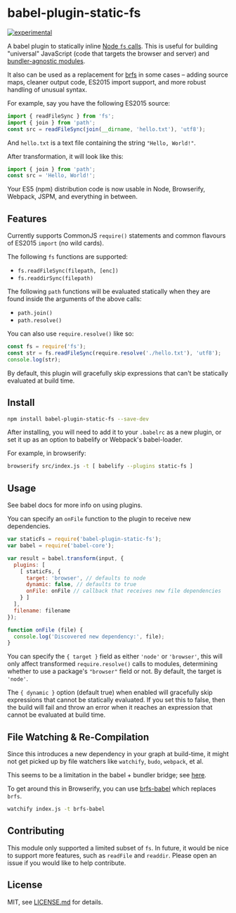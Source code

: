 # babel-plugin-static-fs

[![experimental](http://badges.github.io/stability-badges/dist/experimental.svg)](http://github.com/badges/stability-badges)

A babel plugin to statically inline [Node `fs` calls](https://nodejs.org/api/fs.html). This is useful for building "universal" JavaScript (code that targets the browser and server) and [bundler-agnostic modules](https://gist.github.com/mattdesl/aaf759da84cc44c22305).

It also can be used as a replacement for [brfs](https://github.com/substack/brfs) in some cases – adding source maps, cleaner output code, ES2015 import support, and more robust handling of unusual syntax.

For example, say you have the following ES2015 source:

```js
import { readFileSync } from 'fs';
import { join } from 'path';
const src = readFileSync(join(__dirname, 'hello.txt'), 'utf8');
```

And `hello.txt` is a text file containing the string `"Hello, World!"`.

After transformation, it will look like this:

```js
import { join } from 'path';
const src = 'Hello, World!';
```

Your ES5 (npm) distribution code is now usable in Node, Browserify, Webpack, JSPM, and everything in between.

## Features

Currently supports CommonJS `require()` statements and common flavours of ES2015 `import` (no wild cards).

The following `fs` functions are supported:

- `fs.readFileSync(filepath, [enc])`
- `fs.readdirSync(filepath)`

The following `path` functions will be evaluated statically when they are found inside the arguments of the above calls:

- `path.join()`
- `path.resolve()`

You can also use `require.resolve()` like so:

```js
const fs = require('fs');
const str = fs.readFileSync(require.resolve('./hello.txt'), 'utf8');
console.log(str);
```

By default, this plugin will gracefully skip expressions that can't be statically evaluated at build time.

## Install

```sh
npm install babel-plugin-static-fs --save-dev
```

After installing, you will need to add it to your `.babelrc` as a new plugin, or set it up as an option to babelify or Webpack's babel-loader.

For example, in browserify:

```sh
browserify src/index.js -t [ babelify --plugins static-fs ]
```

## Usage

See babel docs for more info on using plugins.

You can specify an `onFile` function to the plugin to receive new dependencies.

```js
var staticFs = require('babel-plugin-static-fs');
var babel = require('babel-core');

var result = babel.transform(input, {
  plugins: [
    [ staticFs, {
      target: 'browser', // defaults to node
      dynamic: false, // defaults to true
      onFile: onFile // callback that receives new file dependencies
    } ]
  ],
  filename: filename
});

function onFile (file) {
  console.log('Discovered new dependency:', file);
}
```

You can specify the `{ target }` field as either `'node'` or `'browser'`, this will only affect transformed `require.resolve()` calls to modules, determining whether to use a package's `"browser"` field or not. By default, the target is `'node'`.

The `{ dynamic }` option (default true) when enabled will gracefully skip expressions that cannot be statically evaluated. If you set this to false, then the build will fail and throw an error when it reaches an expression that cannot be evaluated at build time.

## File Watching & Re-Compilation

Since this introduces a new dependency in your graph at build-time, it might not get picked up by file watchers like `watchify`, `budo`, `webpack`, et al.

This seems to be a limitation in the babel + bundler bridge; see [here](https://github.com/babel/babelify/issues/173).

To get around this in Browserify, you can use [brfs-babel](https://www.npmjs.com/package/brfs-babel) which replaces `brfs`.

```sh
watchify index.js -t brfs-babel
```

## Contributing

This module only supported a limited subset of `fs`. In future, it would be nice to support more features, such as `readFile` and `readdir`. Please open an issue if you would like to help contribute.

## License

MIT, see [LICENSE.md](http://github.com/Jam3/babel-plugin-static-fs/blob/master/LICENSE.md) for details.
